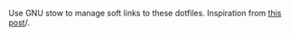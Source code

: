 
Use GNU stow to manage soft links to these dotfiles. Inspiration from [this post](https://brandon.invergo.net/news/2012-05-26-using-gnu-stow-to-manage-your-dotfiles.html)/.


